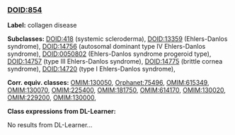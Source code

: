 
### [DOID:854](http://purl.obolibrary.org/obo/DOID_854)
**Label:** collagen disease

**Subclasses:** [DOID:418](http://purl.obolibrary.org/obo/DOID_418) (systemic scleroderma), [DOID:13359](http://purl.obolibrary.org/obo/DOID_13359) (Ehlers-Danlos syndrome), [DOID:14756](http://purl.obolibrary.org/obo/DOID_14756) (autosomal dominant type IV Ehlers-Danlos syndrome), [DOID:0050802](http://purl.obolibrary.org/obo/DOID_0050802) (Ehlers-Danlos syndrome progeroid type), [DOID:14757](http://purl.obolibrary.org/obo/DOID_14757) (type III Ehlers-Danlos syndrome), [DOID:14775](http://purl.obolibrary.org/obo/DOID_14775) (brittle cornea syndrome), [DOID:14720](http://purl.obolibrary.org/obo/DOID_14720) (type I Ehlers-Danlos syndrome), 

**Corr. equiv. classes:** [OMIM:130050](http://purl.obolibrary.org/obo/OMIM_130050), [Orphanet:75496](http://www.orpha.net/ORDO/Orphanet_75496), [OMIM:615349](http://purl.obolibrary.org/obo/OMIM_615349), [OMIM:130070](http://purl.obolibrary.org/obo/OMIM_130070), [OMIM:225400](http://purl.obolibrary.org/obo/OMIM_225400), [OMIM:181750](http://purl.obolibrary.org/obo/OMIM_181750), [OMIM:614170](http://purl.obolibrary.org/obo/OMIM_614170), [OMIM:130020](http://purl.obolibrary.org/obo/OMIM_130020), [OMIM:229200](http://purl.obolibrary.org/obo/OMIM_229200), [OMIM:130000](http://purl.obolibrary.org/obo/OMIM_130000), 

**Class expressions from DL-Learner:**

No results from DL-Learner...



